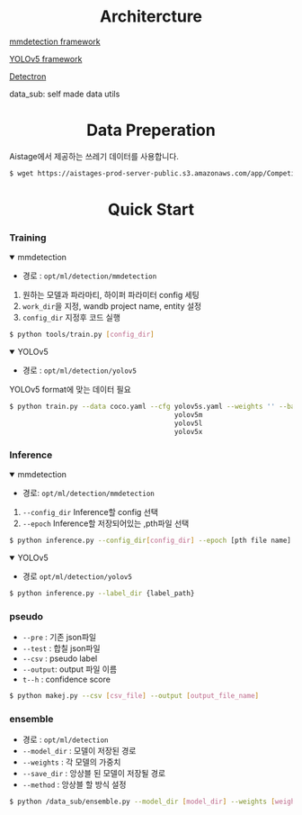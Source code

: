 # <div align='center'>Architercture<div>

[mmdetection framework](https://github.com/open-mmlab/mmdetection)

[YOLOv5 framework](https://github.com/ultralytics/yolov5)

[Detectron](https://github.com/facebookresearch/Detectron)

data_sub: self made data utils

# <div align='center'>Data Preperation<div>

Aistage에서 제공하는 쓰레기 데이터를 사용합니다.
```bash
$ wget https://aistages-prod-server-public.s3.amazonaws.com/app/Competitions/000076/data/data.tar.gz
```

# <div align='center'>Quick Start<div>

### Training 
<details open>
<summary> mmdetection </summary>

- 경로 : `opt/ml/detection/mmdetection`
1. 원하는 모델과 파라마티, 하이퍼 파라미터 config 세팅
2. `work_dir`을 지정, wandb project name, entity 설정
3. `config_dir` 지정후 코드 실행

```bash
$ python tools/train.py [config_dir]
```

</details>

<details open>
<summary> YOLOv5 </summary>

- 경로 : `opt/ml/detection/yolov5`

YOLOv5 format에 맞는 데이터 필요 

```bash
$ python train.py --data coco.yaml --cfg yolov5s.yaml --weights '' --batch-size 64
                                         yolov5m                                40
                                         yolov5l                                24
                                         yolov5x                                16
```

</details>

### Inference

<details open>
<summary> mmdetection </summary>

- 경로: `opt/ml/detection/mmdetection`
1. `--config_dir` Inference할 config 선택
2. `--epoch` Inference할 저장되어있는 ,pth파일 선택

```bash
$ python inference.py --config_dir[config_dir] --epoch [pth file name]
```

</details>

<details open>
<summary> YOLOv5 </summary>

- 경로 `opt/ml/detection/yolov5`

```bash
$ python inference.py --label_dir {label_path} 
```

</details>

### pseudo
> 
- `--pre` : 기존 json파일
- `--test` : 합칠 json파일
- `--csv` : pseudo label
- `--output`: output 파일 이름
- `t--h` : confidence score

```bash
$ python makej.py --csv [csv_file] --output [output_file_name]
```

### ensemble
> 
- 경로 : `opt/ml/detection`
- `--model_dir` : 모델이 저장된 경로
- `--weights` : 각 모델의 가중치
- `--save_dir` : 앙상블 된 모델이 저장될 경로
- `--method` : 앙상블 할 방식 설정

```bash
$ python /data_sub/ensemble.py --model_dir [model_dir] --weights [weights:list] --save_dir [save_dir] --method wbf
```